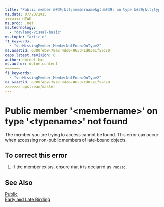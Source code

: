 ```yaml
---
title: "Public member &#39;&lt;membername&gt;&#39; on type &#39;&lt;typename&gt;&#39; not found"
ms.date: 07/20/2015
<<<<<<< HEAD
ms.prod: .net
ms.technology: 
  - "devlang-visual-basic"
ms.topic: "article"
f1_keywords: 
  - "vbrMissingMember_MemberNotFoundOnType2"
ms.assetid: 6300feb8-78ac-4dd0-9653-1d03e1f5bc20
caps.latest.revision: 8
author: dotnet-bot
ms.author: dotnetcontent
=======
f1_keywords: 
  - "vbrMissingMember_MemberNotFoundOnType2"
ms.assetid: 6300feb8-78ac-4dd0-9653-1d03e1f5bc20
>>>>>>> upstream/master
---
```

# Public member &#39;&lt;membername&gt;&#39; on type &#39;&lt;typename&gt;&#39; not found
The member you are trying to access cannot be found. This error can occur when accessing non-public members of late-bound objects.  
  
## To correct this error  
  
1.  If the member exists, ensure that it is declared as `Public`.  
  
## See Also  
 [Public](../../visual-basic/language-reference/modifiers/public.md)  
 [Early and Late Binding](../../visual-basic/programming-guide/language-features/early-late-binding/index.md)
